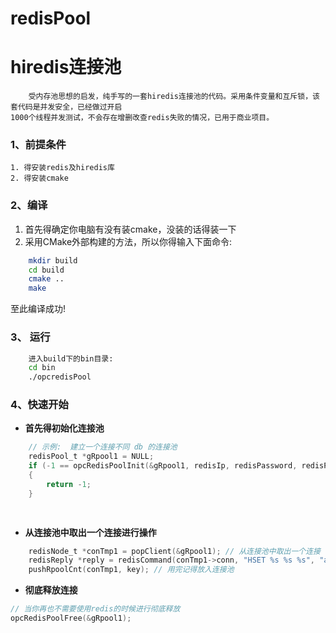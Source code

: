 # redisPool
# hiredis连接池
```
    受内存池思想的启发，纯手写的一套hiredis连接池的代码。采用条件变量和互斥锁，该套代码是并发安全，已经做过开启
1000个线程并发测试，不会存在增删改查redis失败的情况，已用于商业项目。
```
### 1、前提条件

    1. 得安装redis及hiredis库
    2. 得安装cmake
### 2、编译
1. 首先得确定你电脑有没有装cmake，没装的话得装一下
2. 采用CMake外部构建的方法，所以你得输入下面命令:
``` bash
    mkdir build
    cd build
    cmake ..
    make
```
至此编译成功!

### 3、 运行
``` bash
    进入build下的bin目录:
    cd bin
    ./opcredisPool
```

### 4、快速开始

- **首先得初始化连接池**

```c
    // 示例:  建立一个连接不同 db 的连接池
    redisPool_t *gRpool1 = NULL;                                                                 
    if (-1 == opcRedisPoolInit(&gRpool1, redisIp, redisPassword, redisPort, redisDataBase1, redisPoolSize)) // 初始化连接池
    {
        return -1;
    }

    
```

- **从连接池中取出一个连接进行操作**

```c
    redisNode_t *conTmp1 = popClient(&gRpool1); // 从连接池中取出一个连接
    redisReply *reply = redisCommand(conTmp1->conn, "HSET %s %s %s", "aaaaaaaa", "bbbbbbbbbb", "cccccccccc");
    pushRpoolCnt(conTmp1, key); // 用完记得放入连接池


```

- **彻底释放连接**

```c
// 当你再也不需要使用redis的时候进行彻底释放
opcRedisPoolFree(&gRpool1);


```











